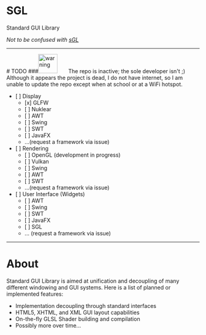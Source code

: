 # SGL
Standard GUI Library

<em>Not to be confused with <a href="http://www.cacr.caltech.edu/~slombey/viz/sGL/api/">sGL</a></em>
<hr/>
# TODO
###<img src="https://pixabay.com/static/uploads/photo/2012/04/16/13/51/triangle-36069_960_720.png" alt="warning" size="50" height="50"/>&emsp;&emsp;The repo is inactive; the sole developer isn't ;)
Although it appears the project is dead, I do not have internet, so I am unable to update the repo except when at school or at a WiFi hotspot.
<ul>
  <li>
    [ ] Display
    <ul>
      <li>[x] GLFW</li>
      <li>[ ] Nuklear</li>
      <li>[ ] AWT</li>
      <li>[ ] Swing</li>
      <li>[ ] SWT</li>
      <li>[ ] JavaFX</li>
      <li>...(request a framework via issue)</li>
    </ul>
  </li>
  <li>
    [ ] Rendering
    <ul>
      <li>[ ] OpenGL (development in progress)</li>
      <li>[ ] Vulkan</li>
      <li>[ ] Swing</li>
      <li>[ ] AWT</li>
      <li>[ ] SWT</li>
      <li>...(request a framework via issue)</li>
    </ul>
  </li>
  <li>
    [ ] User Interface (Widgets)
    <ul>
      <li>[ ] AWT</li>
      <li>[ ] Swing</li>
      <li>[ ] SWT</li>
      <li>[ ] JavaFX</li>
      <li>[ ] SGL</li>
      <li>... (request a framework via issue)</li>
    </ul>
  </li>
</ul>

<hr/>

# About

Standard GUI Library is aimed at unification and decoupling of many different windowing and GUI systems. Here is a list of planned or implemented features:

<ul>
  <li>Implementation decoupling through standard interfaces</li>
  <li>HTML5, XHTML, and XML GUI layout capabilities</li>
  <li>On-the-fly GLSL Shader building and compilation</li>
  <li>Possibly more over time...</li>
</ul>
